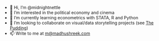 - 👋 Hi, I’m @midnightnettle
- 👀 I’m interested in the political economy and cinema
- 🌱 I’m currently learning econometrics with STATA, R and Python
- 💞️ I’m looking to collaborate on visual/data storytelling projects (see [The Pudding](pudding.cool))
- 📫 Write to me at [m@madhushreek.com](m@madhushreek.com)

<!---
midnightnettle/midnightnettle is a ✨ special ✨ repository because its `README.md` (this file) appears on your GitHub profile.
You can click the Preview link to take a look at your changes.
--->
